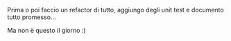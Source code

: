 Prima o poi faccio un refactor di tutto, aggiungo degli unit test e documento tutto promesso...

Ma non è questo il giorno :) 